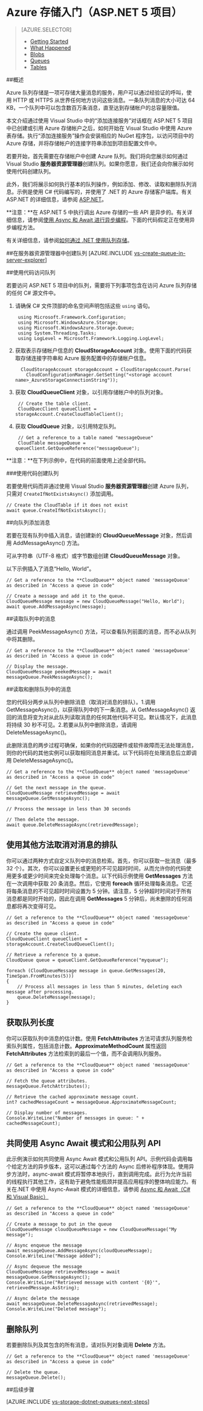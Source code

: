 <properties
	pageTitle="Azure 存储入门"
	description="如何开始在 Visual Studio 中的 ASP.NET 5 项目中使用 Azure 队列存储"
	services="storage"
	documentationCenter=""
	authors="patshea123"
	manager="douge"
	editor="tglee"/>

<tags 
	ms.service="storage"
	ms.date="07/22/2015"
	wacn.date="08/29/2015"/>

# Azure 存储入门（ASP.NET 5 项目）

> [AZURE.SELECTOR]
> - [Getting Started](/documentation/articles/vs-storage-aspnet5-getting-started-queues)
> - [What Happened](/documentation/articles/vs-storage-aspnet5-what-happened)
> - [Blobs](/documentation/articles/vs-storage-aspnet5-getting-started-blobs)
> - [Queues](/documentation/articles/vs-storage-aspnet5-getting-started-queues)
> - [Tables](/documentation/articles/vs-storage-aspnet5-getting-started-tables)

##概述

Azure 队列存储是一项可存储大量消息的服务，用户可以通过经验证的呼叫，使用 HTTP 或 HTTPS 从世界任何地方访问这些消息。一条队列消息的大小可达 64 KB，一个队列中可以包含数百万条消息，直至达到存储帐户的总容量限值。

本文介绍通过使用 Visual Studio 中的“添加连接服务”对话框在 ASP.NET 5 项目中已创建或引用 Azure 存储帐户之后，如何开始在 Visual Studio 中使用 Azure 表存储。执行“添加连接服务”操作会安装相应的 NuGet 程序包，以访问项目中的 Azure 存储，并将存储帐户的连接字符串添加到项目配置文件中。

若要开始，首先需要在存储帐户中创建 Azure 队列。我们将向您展示如何通过 Visual Studio **服务器资源管理器**创建队列。如果你愿意，我们还会向你展示如何使用代码创建队列。

此外，我们将展示如何执行基本的队列操作，例如添加、修改、读取和删除队列消息。示例是使用 C# 代码编写的，并使用了 .NET 的 Azure 存储客户端库。有关 ASP.NET 的详细信息，请参阅 [ASP.NET](http://www.asp.net)。

**注意：**在 ASP.NET 5 中执行调出 Azure 存储的一些 API 是异步的。有关详细信息，请参阅[使用 Async 和 Await 进行异步编程](http://msdn.microsoft.com/zh-cn/library/hh191443.aspx)。下面的代码假定正在使用异步编程方法。

有关详细信息，请参阅[如何通过 .NET 使用队列存储](storage-dotnet-how-to-use-queues/ "如何通过 .NET 使用队列存储")。

##在服务器资源管理器中创建队列
[AZURE.INCLUDE [vs-create-queue-in-server-explorer](../includes/vs-create-queue-in-server-explorer.md)]

##使用代码访问队列

若要访问 ASP.NET 5 项目中的队列，需要将下列事项包含在访问 Azure 队列存储的任何 C# 源文件中。

1. 请确保 C# 文件顶部的命名空间声明包括这些 `using` 语句。

		using Microsoft.Framework.Configuration;
		using Microsoft.WindowsAzure.Storage;
		using Microsoft.WindowsAzure.Storage.Queue;
		using System.Threading.Tasks;
		using LogLevel = Microsoft.Framework.Logging.LogLevel;

2. 获取表示存储帐户信息的 **CloudStorageAccount** 对象。使用下面的代码获取存储连接字符串和 Azure 服务配置中的存储帐户信息。

		 CloudStorageAccount storageAccount = CloudStorageAccount.Parse(
		   CloudConfigurationManager.GetSetting("<storage account name>_AzureStorageConnectionString"));

3. 获取 **CloudQueueClient** 对象，以引用存储帐户中的队列对象。

	    // Create the table client.
    	CloudQuecClient queueClient = storageAccount.CreateCloudTableClient();

4. 获取 **CloudQueue** 对象，以引用特定队列。

    	// Get a reference to a table named "messageQueue"
	    CloudTable messageQueue = queueClient.GetQueueReference("messageQueue");


**注意：**在下列示例中，在代码的前面使用上述全部代码。

###使用代码创建队列

若要使用代码而非通过使用 Visual Studio **服务器资源管理器**创建 Azure 队列，只需对 `CreateIfNotExistsAsync()` 添加调用。

	// Create the CloudTable if it does not exist
	await queue.CreateIfNotExistsAsync();

##向队列添加消息

若要在现有队列中插入消息，请创建新的 **CloudQueueMessage** 对象，然后调用 AddMessageAsync() 方法。

可从字符串（UTF-8 格式）或字节数组创建 **CloudQueueMessage** 对象。

以下示例插入了消息“Hello, World”。

	// Get a reference to the **CloudQueue** object named 'messageQueue' as described in "Access a queue in code"

	// Create a message and add it to the queue.
	CloudQueueMessage message = new CloudQueueMessage("Hello, World");
	await queue.AddMessageAsync(message);

##读取队列中的消息

通过调用 PeekMessageAsync() 方法，可以查看队列前面的消息，而不必从队列中将其删除。

	// Get a reference to the **CloudQueue** object named 'messageQueue' as described in "Access a queue in code"

	// Display the message.
	CloudQueueMessage peekedMessage = await messageQueue.PeekMessageAsync();


##读取和删除队列中的消息

您的代码分两步从队列中删除消息（取消对消息的排队）。1.调用 GetMessageAsync()，以获得队列中的下一条消息。从 GetMessageAsync() 返回的消息将变为对从此队列读取消息的任何其他代码不可见。默认情况下，此消息将持续 30 秒不可见。2.若要从队列中删除消息，请调用 DeleteMessageAsync()。

此删除消息的两步过程可确保，如果你的代码因硬件或软件故障而无法处理消息，则你的代码的其他实例可以获取相同消息并重试。以下代码将在处理消息后立即调用 DeleteMessageAsync()。

	// Get a reference to the **CloudQueue** object named 'messageQueue' as described in "Access a queue in code"

	// Get the next message in the queue.
	CloudQueueMessage retrievedMessage = await messageQueue.GetMessageAsync();

	// Process the message in less than 30 seconds

    // Then delete the message.
	await queue.DeleteMessageAsync(retrievedMessage);

## 使用其他方法取消对消息的排队

你可以通过两种方式自定义队列中的消息检索。首先，你可以获取一批消息（最多 32 个）。其次，你可以设置更长或更短的不可见超时时间，从而允许你的代码使用更多或更少时间来完全处理每个消息。以下代码示例使用 **GetMessages** 方法在一次调用中获取 20 条消息。然后，它使用 **foreach** 循环处理每条消息。它还将每条消息的不可见超时时间设置为 5 分钟。请注意，5 分钟超时时间对于所有消息都是同时开始的，因此在调用 **GetMessages** 5 分钟后，尚未删除的任何消息都将再次变得可见。

    // Get a reference to the **CloudQueue** object named 'messageQueue' as described in "Access a queue in code"

    // Create the queue client.
    CloudQueueClient queueClient = storageAccount.CreateCloudQueueClient();

    // Retrieve a reference to a queue.
    CloudQueue queue = queueClient.GetQueueReference("myqueue");

    foreach (CloudQueueMessage message in queue.GetMessages(20, TimeSpan.FromMinutes(5)))
    {
        // Process all messages in less than 5 minutes, deleting each message after processing.
        queue.DeleteMessage(message);
    }

## 获取队列长度

你可以获取队列中消息的估计数。使用 **FetchAttributes** 方法可请求队列服务检索队列属性，包括消息计数。**ApproximateMethodCount** 属性返回 **FetchAttributes** 方法检索到的最后一个值，而不会调用队列服务。

    // Get a reference to the **CloudQueue** object named 'messageQueue' as described in "Access a queue in code"

	// Fetch the queue attributes.
	messageQueue.FetchAttributes();

    // Retrieve the cached approximate message count.
    int? cachedMessageCount = messageQueue.ApproximateMessageCount;

	// Display number of messages.
	Console.WriteLine("Number of messages in queue: " + cachedMessageCount);

## 共同使用 Async Await 模式和公用队列 API

此示例演示如何共同使用 Async Await 模式和公用队列 API。示例代码会调用每个给定方法的异步版本，这可以通过每个方法的 Async 后修补程序体现。使用异步方法时，async-await 模式将暂停本地执行，直到调用完成。此行为允许当前的线程执行其他工作，这有助于避免性能瓶颈并提高应用程序的整体响应能力。有关在.NET 中使用 Async-Await 模式的详细信息，请参阅 [Async 和 Await（C# 和 Visual Basic）](https://msdn.microsoft.com/zh-cn/library/hh191443.aspx)

    // Get a reference to the **CloudQueue** object named 'messageQueue' as described in "Access a queue in code"

    // Create a message to put in the queue
    CloudQueueMessage cloudQueueMessage = new CloudQueueMessage("My message");

    // Async enqueue the message
    await messageQueue.AddMessageAsync(cloudQueueMessage);
    Console.WriteLine("Message added");

    // Async dequeue the message
    CloudQueueMessage retrievedMessage = await messageQueue.GetMessageAsync();
    Console.WriteLine("Retrieved message with content '{0}'", retrievedMessage.AsString);

    // Async delete the message
    await messageQueue.DeleteMessageAsync(retrievedMessage);
    Console.WriteLine("Deleted message");
## 删除队列

若要删除队列及其包含的所有消息，请对队列对象调用 **Delete** 方法。

    // Get a reference to the **CloudQueue** object named 'messageQueue' as described in "Access a queue in code"

    // Delete the queue.
    messageQueue.Delete();



##后续步骤

[AZURE.INCLUDE [vs-storage-dotnet-queues-next-steps](../includes/vs-storage-dotnet-queues-next-steps.md)]
			

<!---HONumber=67-->